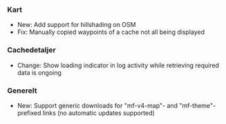 
### Kart
- New: Add support for hillshading on OSM
- Fix: Manually copied waypoints of a cache not all being displayed

### Cachedetaljer
- Change: Show loading indicator in log activity while retrieving required data is ongoing

### Generelt
- New: Support generic downloads for "mf-v4-map"- and "mf-theme"-prefixed links (no automatic updates supported)

